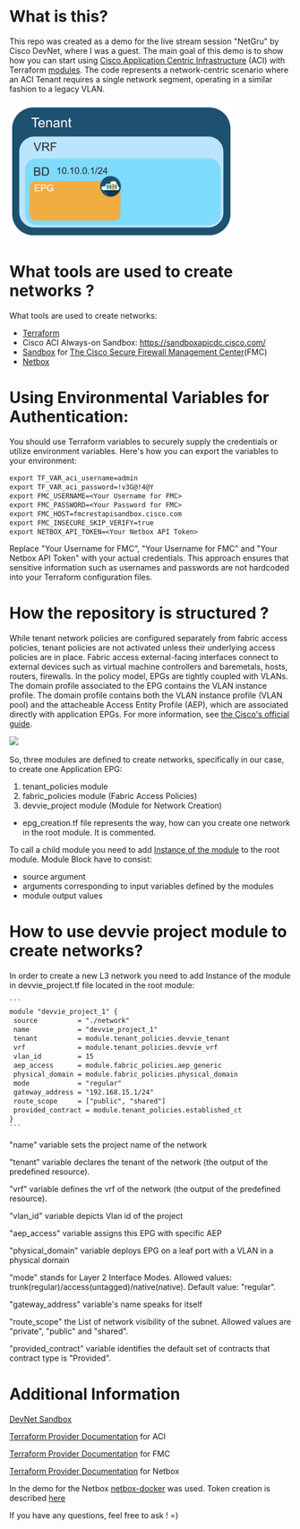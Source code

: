 # What is this?

This repo was created as a demo for the live stream session "NetGru" by Cisco DevNet, where I was a guest. The main goal of this demo is to show how you can start using [Cisco Application Centric Infrastructure](https://www.cisco.com/c/en/us/solutions/collateral/data-center-virtualization/application-centric-infrastructure/solution-overview-c22-741487.html) (ACI) with Terraform [modules](https://learn.hashicorp.com/tutorials/terraform/module). The code represents a network-centric scenario where an ACI Tenant requires a single network segment, operating in a similar fashion to a legacy VLAN.


<img src="images/aci_network_centric.png" width="400">

# What tools are used to create networks ?

 What tools are used to create networks:
- [Terraform](https://www.terraform.io/) 
- Cisco ACI Always-on Sandbox:
https://sandboxapicdc.cisco.com/  
- [Sandbox](fmcrestapisandbox.cisco.com) for [The Cisco Secure Firewall Management Center](https://www.cisco.com/c/en/us/products/collateral/security/firesight-management-center/datasheet-c78-736775.html)(FMC)
- [Netbox](https://docs.netbox.dev/en/stable/)

# Using Environmental Variables for Authentication:

You should use Terraform variables to securely supply the credentials or utilize environment variables. Here's how you can export the variables to your environment:
  ```
  export TF_VAR_aci_username=admin
  export TF_VAR_aci_password=!v3G@!4@Y
  export FMC_USERNAME=<Your Username for FMC>
  export FMC_PASSWORD=<Your Password for FMC>
  export FMC_HOST=fmcrestapisandbox.cisco.com
  export FMC_INSECURE_SKIP_VERIFY=true
  export NETBOX_API_TOKEN=<Your Netbox API Token>
  ```
Replace "Your Username for FMC", "Your Username for FMC" and "Your Netbox API Token" with your actual credentials. This approach ensures that sensitive information such as usernames and passwords are not hardcoded into your Terraform configuration files.

# How the repository is structured ?

While tenant network policies are configured separately from fabric access policies, tenant policies are not activated unless their underlying access policies are in place. Fabric access external-facing interfaces connect to external devices such as virtual machine controllers and baremetals, hosts, routers, firewalls. In the policy model, EPGs are tightly coupled with VLANs. The domain profile associated to the EPG contains the VLAN instance profile. The domain profile contains both the VLAN instance profile (VLAN pool) and the attacheable Access Entity Profile (AEP), which are associated directly with application EPGs. For more information, see [the Cisco's official guide](https://www.cisco.com/c/en/us/td/docs/switches/datacenter/aci/apic/sw/2-x/L2_config/b_Cisco_APIC_Layer_2_Configuration_Guide/b_Cisco_APIC_Layer_2_Configuration_Guide_chapter_011.html).  

<img src="images/epgs_w_fabric_access.png" width="500">

So, three modules are defined to create networks, specifically in our case, to create one Application EPG:
1. tenant_policies module
2. fabric_policies module (Fabric Access Policies)
3. devvie_project module (Module for Network Creation)  

* epg_creation.tf file represents the way, how can you create one network in the root module. It is commented.

To call a child module you need to add [Instance of the module](https://www.terraform.io/language/modules/syntax) to the root module. Module Block have to consist:
- source argument
- arguments corresponding to input variables defined by the modules
- module output values

# How to use devvie project module to create networks?

In order to create a new L3 network you need to add Instance of the module in devvie_project.tf file located in the root module:

    ```
    module "devvie_project_1" {
     source          = "./network"
     name            = "devvie_project_1"
     tenant          = module.tenant_policies.devvie_tenant
     vrf             = module.tenant_policies.devvie_vrf
     vlan_id         = 15
     aep_access      = module.fabric_policies.aep_generic
     physical_domain = module.fabric_policies.physical_domain
     mode            = "regular"
     gateway_address = "192.168.15.1/24"
     route_scope     = ["public", "shared"]
     provided_contract = module.tenant_policies.established_ct
    }
    ```
"name" variable sets the project name of the network

"tenant" variable declares the tenant of the network (the output of the predefined resource). 

"vrf" variable defines the vrf of the network (the output of the predefined resource).

"vlan_id" variable depicts Vlan id of the project

"aep_access" variable assigns this EPG with specific AEP

"physical_domain" variable deploys EPG on a leaf port with a VLAN in a physical domain

"mode" stands for Layer 2 Interface Modes. Allowed values: trunk(regular)/access(untagged)/native(native). Default value: "regular".

"gateway_address" variable's name speaks for itself

"route_scope" the List of network visibility of the subnet. Allowed values are "private", "public" and "shared".

"provided_contract" variable identifies the default set of contracts that contract type is "Provided". 

# Additional Information

[DevNet Sandbox](https://developer.cisco.com/site/sandbox/)

[Terraform Provider Documentation](https://registry.terraform.io/providers/CiscoDevNet/aci/2.11.1/docs) for ACI

[Terraform Provider Documentation](https://registry.terraform.io/providers/CiscoDevNet/fmc/latest/docs) for FMC

[Terraform Provider Documentation](https://registry.terraform.io/providers/e-breuninger/netbox/3.7.3/docs) for Netbox

In the demo for the Netbox [netbox-docker](https://github.com/netbox-community/netbox-docker) was used. Token creation is described [here](https://docs.netbox.dev/en/stable/integrations/rest-api/#authenticating-to-the-api)

If you have any questions, feel free to ask ! =)
